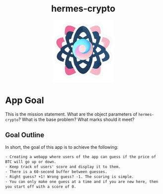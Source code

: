 <h1 align="center"> hermes-crypto</h1>
<p align="center"><img alt="hermes-crypto" src="./../src/assets/svg/hermes-crypto-logo.svg" width="200"></p>

# App Goal

This is the mission statement. What are the object parameters of `hermes-crypto`? What is the base problem? What marks should it meet?

## Goal Outline

In short, the goal of this app is to achieve the following:

```
- Creating a webapp where users of the app can guess if the price of BTC will go up or down.
- Keep track of users' score and display it to them.
- There is a 60-second buffer between guesses.
- Right guess? +1! Wrong guess? -1. The scoring is simple.
- You can only make one guess at a time and if you are new here, then you start off with a score of 0.
```
